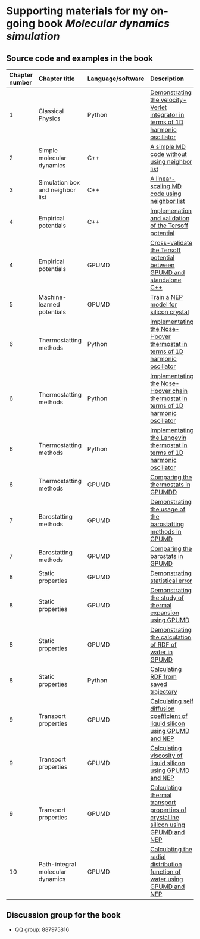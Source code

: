 # Supporting materials for my on-going book ***Molecular dynamics simulation***

## Source code and examples in the book

| Chapter number     | Chapter title | Language/software  |  Description | Author(s) |
|:------------|:---------------|:---------------|:---------------|:---------------|
| 1 | Classical Physics | Python | [Demonstrating the velocity-Verlet integrator in terms of 1D harmonic oscillator](chapter-01-classical_physics/python-harmonic-oscillator) |  Ke Xu |
| 2 | Simple molecular dynamics | C++ | [A simple MD code without using neighbor list](chapter-02-simple_md/cpp-simpleMD) | Zheyong  Fan |
| 3 | Simulation box and neighbor list | C++ | [A linear-scaling MD code using neighbor list](chapter-03-linear_md/cpp-linearMD) | Zheyong  Fan|
| 4 | Empirical potentials | C++ | [Implemenation and validation of the Tersoff potential](chapter-04-empirical_potentials/cpp-tersoff-validation) | Zheyong  Fan |
| 4 | Empirical potentials | GPUMD | [Cross-validate the Tersoff potential between GPUMD and standalone C++](chapter-04-empirical_potentials/gpumd-tersoff) | Zheyong  Fan |
| 5 | Machine-learned potentials | GPUMD | [Train a NEP model for silicon crystal](chapter-05-machine_learned_potentials/gpumd-nep-training-Si) | Zheyong  Fan |
| 6 | Thermostatting methods | Python | [Implementating the Nose-Hoover thermostat in terms of 1D harmonic oscillator](chapter-06-thermostat/nh) | Shuning Pan |
| 6 | Thermostatting methods | Python | [Implementating the Nose-Hoover chain thermostat in terms of 1D harmonic oscillator](chapter-06-thermostat/nhc) | Shuning Pan |
| 6 | Thermostatting methods | Python | [Implementating the Langevin thermostat in terms of 1D harmonic oscillator](chapter-06-thermostat/langevin) | Shuning Pan |
| 6 | Thermostatting methods | GPUMD | [Comparing the thermostats in GPUMDD](chapter-06-thermostat/compare_thermostat_speed) | Zheyong  Fan |
| 7 | Barostatting methods | GPUMD | [Demonstrating the usage of the barostatting methods in GPUMD](chapter-07-barostat/npt_examples) | Zheyong  Fan |
| 7 | Barostatting methods | GPUMD | [Comparing the barostats in GPUMD](chapter-07-barostat/compare_barostats) | Zheyong  Fan |
| 8 | Static properties | GPUMD | [Demonstrating statistical error](chapter-08-static_properties/GPUMD_statistical_error) | Zheyong  Fan |
| 8 | Static properties | GPUMD | [Demonstrating the study of thermal expansion using GPUMD](chapter-08-static_properties/GPUMD_thermal_expansion) | Zheyong  Fan |
| 8 | Static properties | GPUMD | [Demonstrating the calculation of RDF of water in GPUMD](chapter-08-static_properties/GPUMD_Water_RDF) | Zekun Chen |
| 8 | Static properties | Python | [Calculating RDF from saved trajectory](chapter-08-static_properties/Python_RDF) | Nan Xu |
| 9 | Transport properties | GPUMD | [Calculating self diffusion coefficient of liquid silicon using GPUMD and NEP](chapter-09-transport_properties/GPUMD_silicon_diffusion) | Zheyong  Fan |
| 9 | Transport properties | GPUMD | [Calculating viscosity of liquid silicon using GPUMD and NEP](chapter-09-transport_properties/GPUMD_silicon_diffusion) | Zheyong  Fan |
| 9 | Transport properties | GPUMD | [Calculating thermal transport properties of crystalline silicon using GPUMD and NEP](chapter-09-transport_properties/GPUMD_silicon_kappa) | Zheyong  Fan |
| 10 | Path-integral molecular dynamics | GPUMD | [Calculating the radial distribution function of water  using GPUMD and NEP](chapter-10-pimd/GPUMD_Water_RDF) | Zekun Chen |


## Discussion group for the book
* QQ group: 887975816



